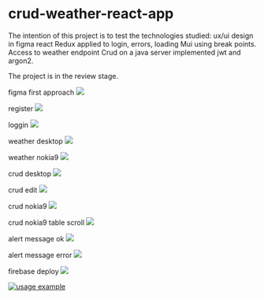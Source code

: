 # crud-weather-react-app
The intention of this project is to test the technologies studied:
ux/ui design in figma
react
Redux applied to login, errors, loading
Mui using break points.
Access to weather endpoint
Crud on a java server implemented jwt and argon2.

The project is in the review stage.

figma first approach
![](images/figma.gif)

register
![](images/register.gif)

loggin
![](images/loggin.gif)

weather desktop
![](images/weather_desktop.gif)

weather nokia9
![](images/weather_nokia9.gif)

crud desktop
![](images/crud_desktop.gif)

crud edit
![](images/crud_edit.gif)

crud nokia9
![](images/crud_nokia9_2.gif)

crud nokia9 table scroll
![](images/crud_nokia9_1.gif)

alert message ok
![](images/alert_ok.gif)

alert message error
![](images/alert_error.gif)

firebase deploy
![](images/firebase_deploy.gif)

[![usage example](images/video.gif.gif)](https://youtu.be/cpZJHLjwSWA) 




